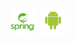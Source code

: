 <div
  <img src="https://github.com/devicons/devicon/blob/master/icons/java/java-original-wordmark.svg" title="Java" alt="Java" width="40" height="40"/>&nbsp;
  <img src="https://github.com/devicons/devicon/blob/master/icons/spring/spring-original-wordmark.svg" title="Spring" alt="Spring" width="40" height="40" />&nbsp;
  <img src="https://github.com/devicons/devicon/blob/master/icons/android/android-original-wordmark.svg" title="android" alt="android" width="40"  height="40" />&nbsp;
</div>
